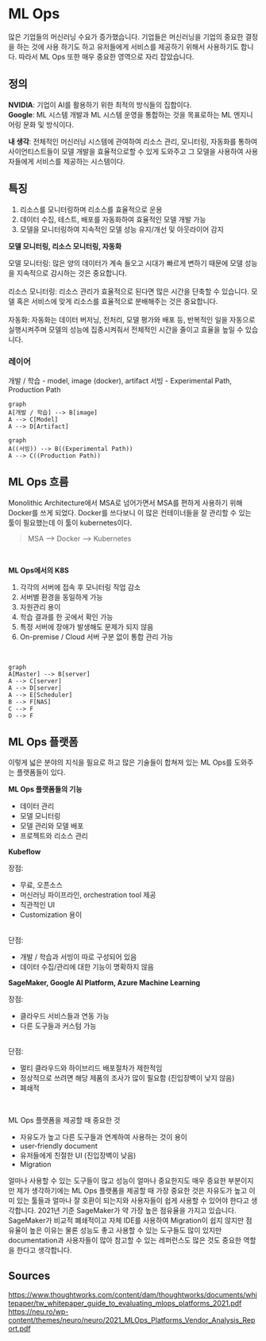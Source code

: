 
# ML Ops

많은 기업들의 머신러닝 수요가 증가했습니다.
기업들은 머신러닝을 기업의 중요한 결정을 하는 것에 사용 하기도 하고 유저들에게 서비스를 제공하기 위해서 사용하기도 합니다.
따라서 ML Ops 또한 매우 중요한 영역으로 자리 잡았습니다.

## 정의
**NVIDIA**: 기업이 AI를 활용하기 위한 최적의 방식들의 집합이다.<br>
**Google**: ML 시스템 개발과 ML 시스템 운영을 통합하는 것을 목표로하는 ML 엔지니어링 문화 및 방식이다.<br>

**내 생각**: 전체적인 머신러닝 시스템에 관여하여 리소스 관리, 모니터링, 자동화를 통하여 사이언티스트들이 모델 개발을 효율적으로할 수 있게 도와주고 그 모델을 사용하여 사용자들에게 서비스를 제공하는 시스템이다.

## 특징

 1. 리소스를 모니터링하며 리소스를 효율적으로 운용
 2. 데이터 수집, 테스트, 배포를 자동화하여 효율적인 모델 개발 가능
 3. 모델을 모니터링하여 지속적인 모델 성능 유지/개선 및 아웃라이어 감지

**모델 모니터링, 리소스 모니터링, 자동화**

모델 모니터링: 많은 양의 데이터가 계속 들오고 시대가 빠르게 변하기 때문에 모델 성능을 지속적으로 감시하는 것은 중요합니다.
<br>
<br>
리소스 모니터링: 리소스 관리가 효율적으로 된다면 많은 시간을 단축할 수 있습니다. 모델 혹은 서비스에 맞게 리소스를 효율적으로 분배해주는 것은 중요합니다.
<br>
<br>
자동화: 자동화는 데이터 버저닝, 전처리, 모델 평가와 배포 등, 반복적인 일을 자동으로 실행시켜주며 모델의 성능에 집중시켜줘서 전체적인 시간을 줄이고 효율을 높일 수 있습니다.

### 레이어
개발 / 학습 - model, image (docker), artifact
서빙 - Experimental Path, Production Path

```mermaid
graph
A[개발 / 학습] --> B[image]
A --> C[Model]
A --> D[Artifact]
```
```mermaid
graph
A((서빙)) --> B((Experimental Path))
A --> C((Production Path))
```

## ML Ops 흐름
Monolithic Architecture에서 MSA로 넘어가면서 MSA를 편하게 사용하기 위해 Docker를 쓰게 되었다. Docker를 쓰다보니 이 많은 컨테이너들을 잘 관리할 수 있는 툴이 필요했는데 이 툴이 kubernetes이다. <br>
> MSA --> Docker --> Kubernetes
<br>

**ML Ops에서의 K8S**

1. 각각의 서버에 접속 후 모니터링 작업 감소
2. 서버별 환경을 동일하게 가능
3. 자원관리 용이
4. 학습 결과를 한 곳에서 확인 가능
5. 특정 서버에 장애가 발생해도 문제가 되지 않음
6. On-premise / Cloud 서버 구분 없이 통합 관리 가능

<br>

```mermaid
graph
A[Master] --> B[server]
A --> C[server]
A --> D[server]
A --> E[Scheduler]
B --> F[NAS]
C --> F
D --> F
```


## ML Ops 플랫폼
이렇게 넓은 분야의 지식을 필요로 하고 많은 기술들이 합쳐져 있는 ML Ops를 도와주는 플랫폼들이 있다. 

**ML Ops 플랫폼들의 기능**

 - 데이터 관리
 - 모델 모니터링
 - 모델 관리와 모델 배포
 - 프로젝트와 리소스 관리

**Kubeflow**

장점:

- 무료, 오픈소스
- 머신러닝 파이프라인, orchestration tool 제공
- 직관적인 UI
- Customization 용이
<br>
단점:

- 개발 / 학습과 서빙이 따로 구성되어 있음
- 데이터 수집/관리에 대한 기능이 명확하지 않음

**SageMaker, Google AI Platform, Azure Machine Learning**

장점:

- 클라우드 서비스들과 연동 가능
- 다른 도구들과 커스텀 가능
<br>
단점:

- 멀티 클라우드와 하이브리드 배포절차가 제한적임
- 정상적으로 쓰려면 해당 제품의 조사가 많이 필요함 (진입장벽이 낮지 않음)
- 폐쇄적
<br>

ML Ops 플랫폼을 제공할 때 중요한 것

- 자유도가 높고 다른 도구들과 연계하여 사용하는 것이 용이
- user-friendly document
- 유저들에게 친절한 UI (진입장벽이 낮음)
- Migration

얼마나 사용할 수 있는 도구들이 많고 성능이 얼마나 중요한지도 매우 중요한 부분이지만 제가 생각하기에는 ML Ops 플랫폼을 제공할 때 가장 중요한 것은 자유도가 높고 이미 있는 툴들과 얼마나 잘 호환이 되는지와 사용자들이 쉽게 사용할 수 있어야 한다고 생각합니다. 2021년 기준 SageMaker가 약 가장 높은 점유율을 가지고 있습니다. SageMaker가 비교적 폐쇄적이고 자체 IDE를 사용하여 Migration이 쉽지 않지만 점유율이 높은 이유는 물론 성능도 좋고 사용할 수 있는 도구들도 많이 있지만 documentation과 사용자들이 많아 참고할 수 있는 레퍼런스도 많은 것도 중요한 역할을 한다고 생각합니다. 

## Sources

https://www.thoughtworks.com/content/dam/thoughtworks/documents/whitepaper/tw_whitepaper_guide_to_evaluating_mlops_platforms_2021.pdf
https://neu.ro/wp-content/themes/neuro/neuro/2021_MLOps_Platforms_Vendor_Analysis_Report.pdf
